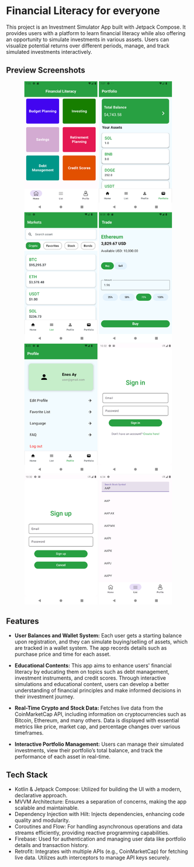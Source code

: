 # Financial Literacy for everyone

This project is an Investment Simulator App built with Jetpack Compose. It provides users with a platform to learn financial literacy while also offering an opportunity to simulate investments in various assets. Users can visualize potential returns over different periods, manage, and track simulated investments interactively.

## Preview Screenshots
<p align="center">
  <img src="/Screenshots/homePage.png" alt="Home Page" width="200"/>
  <img src="/Screenshots/portfolio.png" alt="Portfolio Page" width="200"/>
  <img src="/Screenshots/markets.png" alt="Markets Page" width="200"/>
  <img src="/Screenshots/trade.png" alt="Trade Page" width="200"/>
  <img src="/Screenshots/profile.png" alt="Trade Page" width="200"/>
  <img src="/Screenshots/signIn.png" alt="SignIn Page" width="200"/>
  <img src="/Screenshots/signUp.png" alt="SignUp Page" width="200"/>
  <img src="/Screenshots/searchPage.png" alt="Search Page" width="200"/>
</p>

## Features
- **User Balances and Wallet System:** Each user gets a starting balance upon registration, and they can simulate buying/selling of assets, which are tracked in a wallet system. The app records details such as purchase price and time for each asset.

- **Educational Contents:** This app aims to enhance users' financial literacy by educating them on topics such as debt management, investment instruments, and credit scores. Through interactive simulations and educational content, users can develop a better understanding of financial principles and make informed decisions in their investment journey.

- **Real-Time Crypto and Stock Data:** Fetches live data from the CoinMarketCap API, including information on cryptocurrencies such as Bitcoin, Ethereum, and many others. Data is displayed with essential metrics like price, market cap, and percentage changes over various timeframes.

- **Interactive Portfolio Management:** Users can manage their simulated investments, view their portfolio’s total balance, and track the performance of each asset in real-time.

## Tech Stack
- Kotlin & Jetpack Compose: Utilized for building the UI with a modern, declarative approach.
- MVVM Architecture: Ensures a separation of concerns, making the app scalable and maintainable.
- Dependency Injection with Hilt: Injects dependencies, enhancing code quality and modularity.
- Coroutines and Flow: For handling asynchronous operations and data streams efficiently, providing reactive programming capabilities.
- Firebase: Used for authentication and managing user data like portfolio details and transaction history.
- Retrofit: Integrates with multiple APIs (e.g., CoinMarketCap) for fetching live data. Utilizes auth interceptors to manage API keys securely.
